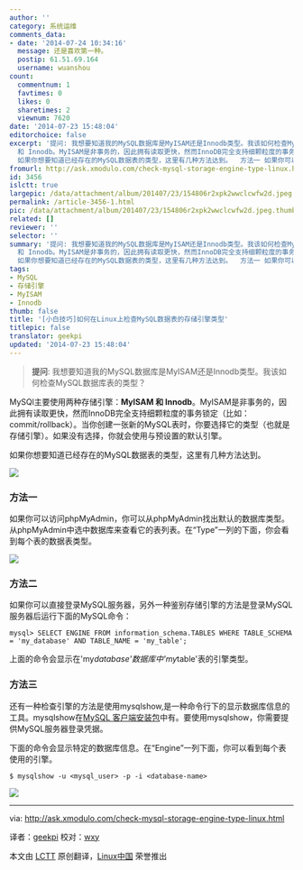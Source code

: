 ```yaml
---
author: ''
category: 系统运维
comments_data:
- date: '2014-07-24 10:34:16'
  message: 还是喜欢第一种。
  postip: 61.51.69.164
  username: wuanshou
count:
  commentnum: 1
  favtimes: 0
  likes: 0
  sharetimes: 2
  viewnum: 7620
date: '2014-07-23 15:48:04'
editorchoice: false
excerpt: '提问: 我想要知道我的MySQL数据库是MyISAM还是Innodb类型。我该如何检查MySQL数据库表的类型？  MySQl主要使用两种存储引擎：MyISAM
  和 Innodb。MyISAM是非事务的，因此拥有读取更快，然而InnoDB完全支持细颗粒度的事务锁定（比如：commit/rollback）。当你创建一张新的MySQL表时，你要选择它的类型（也就是存储引擎）。如果没有选择，你就会使用与预设置的默认引擎。
  如果你想要知道已经存在的MySQL数据表的类型，这里有几种方法达到。  方法一 如果你可以访问phpMyAdmin，你可以从phpMyAdmin找出默认的数据库类型。从phpMyAdmin中选中数'
fromurl: http://ask.xmodulo.com/check-mysql-storage-engine-type-linux.html
id: 3456
islctt: true
largepic: /data/attachment/album/201407/23/154806r2xpk2wwclcwfw2d.jpeg
permalink: /article-3456-1.html
pic: /data/attachment/album/201407/23/154806r2xpk2wwclcwfw2d.jpeg.thumb.jpg
related: []
reviewer: ''
selector: ''
summary: '提问: 我想要知道我的MySQL数据库是MyISAM还是Innodb类型。我该如何检查MySQL数据库表的类型？  MySQl主要使用两种存储引擎：MyISAM
  和 Innodb。MyISAM是非事务的，因此拥有读取更快，然而InnoDB完全支持细颗粒度的事务锁定（比如：commit/rollback）。当你创建一张新的MySQL表时，你要选择它的类型（也就是存储引擎）。如果没有选择，你就会使用与预设置的默认引擎。
  如果你想要知道已经存在的MySQL数据表的类型，这里有几种方法达到。  方法一 如果你可以访问phpMyAdmin，你可以从phpMyAdmin找出默认的数据库类型。从phpMyAdmin中选中数'
tags:
- MySQL
- 存储引擎
- MyISAM
- Innodb
thumb: false
title: '[小白技巧]如何在Linux上检查MySQL数据表的存储引擎类型'
titlepic: false
translator: geekpi
updated: '2014-07-23 15:48:04'
---
```



> 
> **提问**: 我想要知道我的MySQL数据库是MyISAM还是Innodb类型。我该如何检查MySQL数据库表的类型？
> 
> 
> 


MySQl主要使用两种存储引擎：**MyISAM 和 Innodb**。MyISAM是非事务的，因此拥有读取更快，然而InnoDB完全支持细颗粒度的事务锁定（比如：commit/rollback）。当你创建一张新的MySQL表时，你要选择它的类型（也就是存储引擎）。如果没有选择，你就会使用与预设置的默认引擎。


如果你想要知道已经存在的MySQL数据表的类型，这里有几种方法达到。


![](/data/attachment/album/201407/23/154806r2xpk2wwclcwfw2d.jpeg)


### 方法一


如果你可以访问phpMyAdmin，你可以从phpMyAdmin找出默认的数据库类型。从phpMyAdmin中选中数据库来查看它的表列表。在“Type”一列的下面，你会看到每个表的数据表类型。


![](/data/attachment/album/201407/23/154819t9l928ur58vrzrk7.jpg)


### 方法二


如果你可以直接登录MySQL服务器，另外一种鉴别存储引擎的方法是登录MySQL服务器后运行下面的MySQL命令：



```
mysql> SELECT ENGINE FROM information_schema.TABLES WHERE TABLE_SCHEMA = 'my_database' AND TABLE_NAME = 'my_table';

```

上面的命令会显示在'my*database'数据库中'my*table'表的引擎类型。


### 方法三


还有一种检查引擎的方法是使用mysqlshow,是一种命令行下的显示数据库信息的工具。mysqlshow在[MySQL 客户端安装包](http://xmodulo.com/2013/06/how-to-install-mysql-server-and-client-on-linux.html)中有。要使用mysqlshow，你需要提供MySQL服务器登录凭据。


下面的命令会显示特定的数据库信息。在“Engine”一列下面，你可以看到每个表使用的引擎。



```
$ mysqlshow -u <mysql_user> -p -i <database-name>

```

![](/data/attachment/album/201407/23/154836il0kqlz8pl2m0qlh.jpg)




---


via: <http://ask.xmodulo.com/check-mysql-storage-engine-type-linux.html>


译者：[geekpi](https://github.com/geekpi) 校对：[wxy](https://github.com/wxy)


本文由 [LCTT](https://github.com/LCTT/TranslateProject) 原创翻译，[Linux中国](http://linux.cn/) 荣誉推出